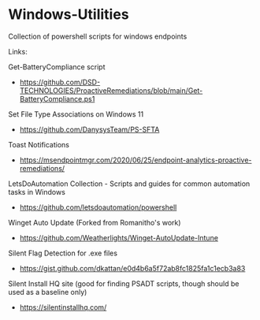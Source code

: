 # Windows-Utilities
Collection of powershell scripts for windows endpoints

Links:

Get-BatteryCompliance script

- https://github.com/DSD-TECHNOLOGIES/ProactiveRemediations/blob/main/Get-BatteryCompliance.ps1

Set File Type Associations on Windows 11

- https://github.com/DanysysTeam/PS-SFTA

Toast Notifications

- https://msendpointmgr.com/2020/06/25/endpoint-analytics-proactive-remediations/

LetsDoAutomation Collection - Scripts and guides for common automation tasks in Windows

- https://github.com/letsdoautomation/powershell

Winget Auto Update (Forked from Romanitho's work)
- https://github.com/Weatherlights/Winget-AutoUpdate-Intune

Silent Flag Detection for .exe files
- https://gist.github.com/dkattan/e0d4b6a5f72ab8fc1825fa1c1ecb3a83

Silent Install HQ site (good for finding PSADT scripts, though should be used as a baseline only)
- https://silentinstallhq.com/

